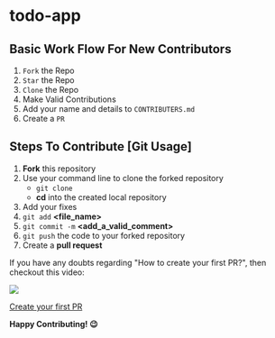 
# todo-app


## Basic Work Flow For New Contributors

1. `Fork` the Repo
2. `Star` the Repo
3. `Clone` the Repo
4. Make Valid Contributions
5. Add your name and details to `CONTRIBUTERS.md`
6. Create a `PR`


## Steps To Contribute [Git Usage]

1. **Fork** this repository
2. Use your command line to clone the forked repository
   - `git clone` **<Repository URL>**
   - **cd** into the created local repository
3. Add your fixes
4. `git add` **<file_name>**
5. `git commit -m` **<add_a_valid_comment>**
6. `git push` the code to your forked repository
7. Create a **pull request**

If you have any doubts regarding "How to create your first PR?", then checkout this video:
<br><p><a href="https://hacktoberfest.digitalocean.com/resources?wvideo=tf3u5ruz5y"><img src="https://embedwistia-a.akamaihd.net/deliveries/4bdee00ef68274f35bc6ad84ac1e49c6.jpg?image_play_button_size=2x&amp;image_crop_resized=960x540&amp;image_play_button=1&amp;image_play_button_color=1e71e7e0" ></a></p><p><a href="https://hacktoberfest.digitalocean.com/resources?wvideo=tf3u5ruz5y">Create your first PR</a></p>

**Happy Contributing! 😉**
